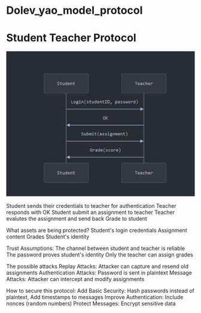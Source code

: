 # Dolev_yao_model_protocol

# Student Teacher Protocol

![alt text](image.png)

Student sends their credentials to teacher for authentication
Teacher responds with OK
Student submit an assignment to teacher
Teacher evalutes the assignment and send back Grade to student



What assets are being protected?
    Student's login credentials
    Assignment content
    Grades
    Student's identity

Trust Assumptions:
    The channel between student and teacher is reliable
    The password proves student's identity
    Only the teacher can assign grades


The possible attacks
Replay Attacks: Attacker can capture and resend old assignments
Authentication Attacks: Password is sent in plaintext
Message Attacks: Attacker can intercept and modify assignments


How to secure this protocol:
Add Basic Security: Hash passwords instead of plaintext, Add timestamps to messages
Improve Authentication: Include nonces (random numbers)
Protect Messages: Encrypt sensitive data

